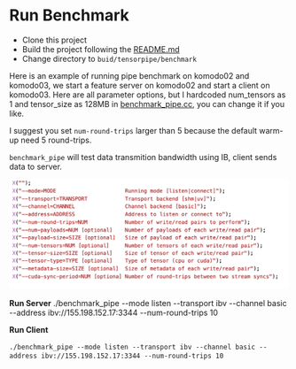 # Run Benchmark

- Clone this project
- Build the project following the [README.md](./README.md)
- Change directory to `buid/tensorpipe/benchmark`


Here is an example of running pipe benchmark on komodo02 and komodo03, we start a feature server on komodo02 and start a client on komodo03. Here are all parameter options, but I hardcoded num_tensors as 1 and tensor_size as 128MB in [benchmark_pipe.cc](tensorpipe/benchmark/benchmark_pipe.cc), you can change it if you like.

I suggest you set `num-round-trips` larger than 5 because the default warm-up need 5 round-trips.

`benchmark_pipe` will test data transmition bandwidth using IB, client sends data to server.

![](docs/imgs/pipe_bench_params.png)

**Run Server**
    ./benchmark_pipe --mode listen --transport ibv --channel basic --address ibv://155.198.152.17:3344 --num-round-trips 10

**Run Client**

    ./benchmark_pipe --mode listen --transport ibv --channel basic --address ibv://155.198.152.17:3344 --num-round-trips 10


